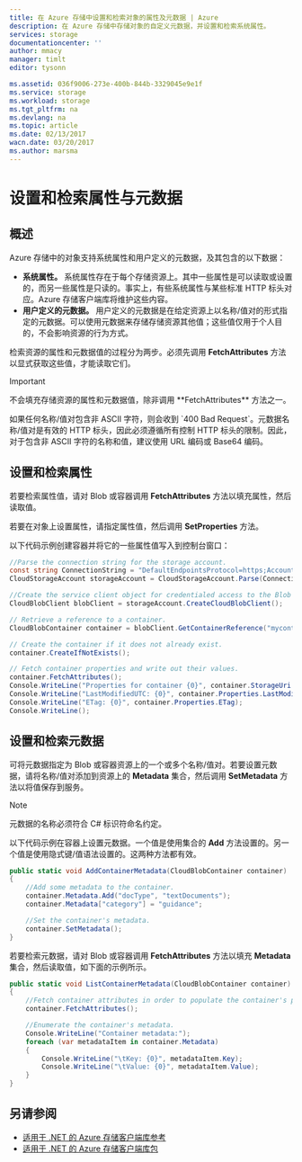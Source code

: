 ```yaml
---
title: 在 Azure 存储中设置和检索对象的属性及元数据 | Azure
description: 在 Azure 存储中存储对象的自定义元数据，并设置和检索系统属性。
services: storage
documentationcenter: ''
author: mmacy
manager: timlt
editor: tysonn

ms.assetid: 036f9006-273e-400b-844b-3329045e9e1f
ms.service: storage
ms.workload: storage
ms.tgt_pltfrm: na
ms.devlang: na
ms.topic: article
ms.date: 02/13/2017
wacn.date: 03/20/2017
ms.author: marsma
---
```


# 设置和检索属性与元数据
## 概述
Azure 存储中的对象支持系统属性和用户定义的元数据，及其包含的以下数据：

* **系统属性。** 系统属性存在于每个存储资源上。其中一些属性是可以读取或设置的，而另一些属性是只读的。事实上，有些系统属性与某些标准 HTTP 标头对应。Azure 存储客户端库将维护这些内容。
* **用户定义的元数据。** 用户定义的元数据是在给定资源上以名称/值对的形式指定的元数据。可以使用元数据来存储存储资源其他值；这些值仅用于个人目的，不会影响资源的行为方式。

检索资源的属性和元数据值的过程分为两步。必须先调用 **FetchAttributes** 方法以显式获取这些值，才能读取它们。

> [!IMPORTANT]
><p>不会填充存储资源的属性和元数据值，除非调用 **FetchAttributes** 方法之一。
><p>如果任何名称/值对包含非 ASCII 字符，则会收到 `400 Bad Request`。元数据名称/值对是有效的 HTTP 标头，因此必须遵循所有控制 HTTP 标头的限制。因此，对于包含非 ASCII 字符的名称和值，建议使用 URL 编码或 Base64 编码。
>

## 设置和检索属性
若要检索属性值，请对 Blob 或容器调用 **FetchAttributes** 方法以填充属性，然后读取值。

若要在对象上设置属性，请指定属性值，然后调用 **SetProperties** 方法。

以下代码示例创建容器并将它的一些属性值写入到控制台窗口：

```csharp
//Parse the connection string for the storage account.
const string ConnectionString = "DefaultEndpointsProtocol=https;AccountName=account-name;AccountKey=account-key;EndpointSuffix=core.chinacloudapi.cn";
CloudStorageAccount storageAccount = CloudStorageAccount.Parse(ConnectionString);

//Create the service client object for credentialed access to the Blob service.
CloudBlobClient blobClient = storageAccount.CreateCloudBlobClient();

// Retrieve a reference to a container. 
CloudBlobContainer container = blobClient.GetContainerReference("mycontainer");

// Create the container if it does not already exist.
container.CreateIfNotExists();

// Fetch container properties and write out their values.
container.FetchAttributes();
Console.WriteLine("Properties for container {0}", container.StorageUri.PrimaryUri.ToString());
Console.WriteLine("LastModifiedUTC: {0}", container.Properties.LastModified.ToString());
Console.WriteLine("ETag: {0}", container.Properties.ETag);
Console.WriteLine();
```

## 设置和检索元数据
可将元数据指定为 Blob 或容器资源上的一个或多个名称/值对。若要设置元数据，请将名称/值对添加到资源上的 **Metadata** 集合，然后调用 **SetMetadata** 方法以将值保存到服务。

> [!NOTE]
> 元数据的名称必须符合 C# 标识符命名约定。

以下代码示例在容器上设置元数据。一个值是使用集合的 **Add** 方法设置的。另一个值是使用隐式键/值语法设置的。这两种方法都有效。

```csharp
public static void AddContainerMetadata(CloudBlobContainer container)
{
    //Add some metadata to the container.
    container.Metadata.Add("docType", "textDocuments");
    container.Metadata["category"] = "guidance";

    //Set the container's metadata.
    container.SetMetadata();
}
```

若要检索元数据，请对 Blob 或容器调用 **FetchAttributes** 方法以填充 **Metadata** 集合，然后读取值，如下面的示例所示。

```csharp
public static void ListContainerMetadata(CloudBlobContainer container)
{
    //Fetch container attributes in order to populate the container's properties and metadata.
    container.FetchAttributes();

    //Enumerate the container's metadata.
    Console.WriteLine("Container metadata:");
    foreach (var metadataItem in container.Metadata)
    {
        Console.WriteLine("\tKey: {0}", metadataItem.Key);
        Console.WriteLine("\tValue: {0}", metadataItem.Value);
    }
}
```

## 另请参阅
- [适用于 .NET 的 Azure 存储客户端库参考](http://msdn.microsoft.com/zh-cn/library/azure/wa_storage_30_reference_home.aspx)
- [适用于 .NET 的 Azure 存储客户端库包](https://www.nuget.org/packages/WindowsAzure.Storage/)

<!---HONumber=Mooncake_0313_2017-->
<!--Update_Description: add note for 400 Bad Request-->